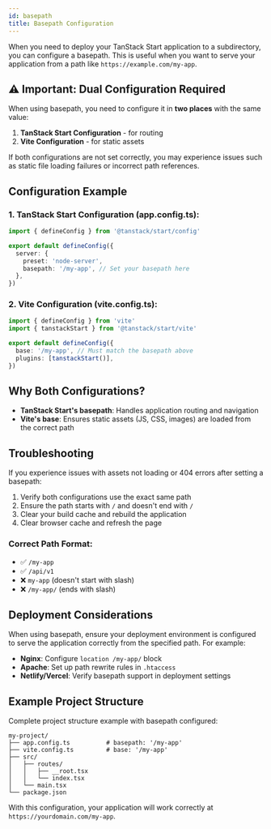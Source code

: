 ```yaml
---
id: basepath
title: Basepath Configuration
---
```


When you need to deploy your TanStack Start application to a subdirectory, you can configure a basepath. This is useful when you want to serve your application from a path like `https://example.com/my-app`.

## ⚠️ Important: Dual Configuration Required

When using basepath, you need to configure it in **two places** with the same value:

1. **TanStack Start Configuration** - for routing
2. **Vite Configuration** - for static assets

If both configurations are not set correctly, you may experience issues such as static file loading failures or incorrect path references.

## Configuration Example

### 1. TanStack Start Configuration (app.config.ts):

```typescript
import { defineConfig } from '@tanstack/start/config'

export default defineConfig({
  server: {
    preset: 'node-server',
    basepath: '/my-app', // Set your basepath here
  },
})
```

### 2. Vite Configuration (vite.config.ts):

```typescript
import { defineConfig } from 'vite'
import { tanstackStart } from '@tanstack/start/vite'

export default defineConfig({
  base: '/my-app', // Must match the basepath above
  plugins: [tanstackStart()],
})
```

## Why Both Configurations?

- **TanStack Start's basepath**: Handles application routing and navigation
- **Vite's base**: Ensures static assets (JS, CSS, images) are loaded from the correct path

## Troubleshooting

If you experience issues with assets not loading or 404 errors after setting a basepath:

1. Verify both configurations use the exact same path
2. Ensure the path starts with `/` and doesn't end with `/`
3. Clear your build cache and rebuild the application
4. Clear browser cache and refresh the page

### Correct Path Format:
- ✅ `/my-app`
- ✅ `/api/v1`
- ❌ `my-app` (doesn't start with slash)
- ❌ `/my-app/` (ends with slash)

## Deployment Considerations

When using basepath, ensure your deployment environment is configured to serve the application correctly from the specified path. For example:

- **Nginx**: Configure `location /my-app/` block
- **Apache**: Set up path rewrite rules in `.htaccess`
- **Netlify/Vercel**: Verify basepath support in deployment settings

## Example Project Structure

Complete project structure example with basepath configured:

```
my-project/
├── app.config.ts          # basepath: '/my-app'
├── vite.config.ts         # base: '/my-app'
├── src/
│   ├── routes/
│   │   ├── __root.tsx
│   │   └── index.tsx
│   └── main.tsx
└── package.json
```

With this configuration, your application will work correctly at `https://yourdomain.com/my-app`.
